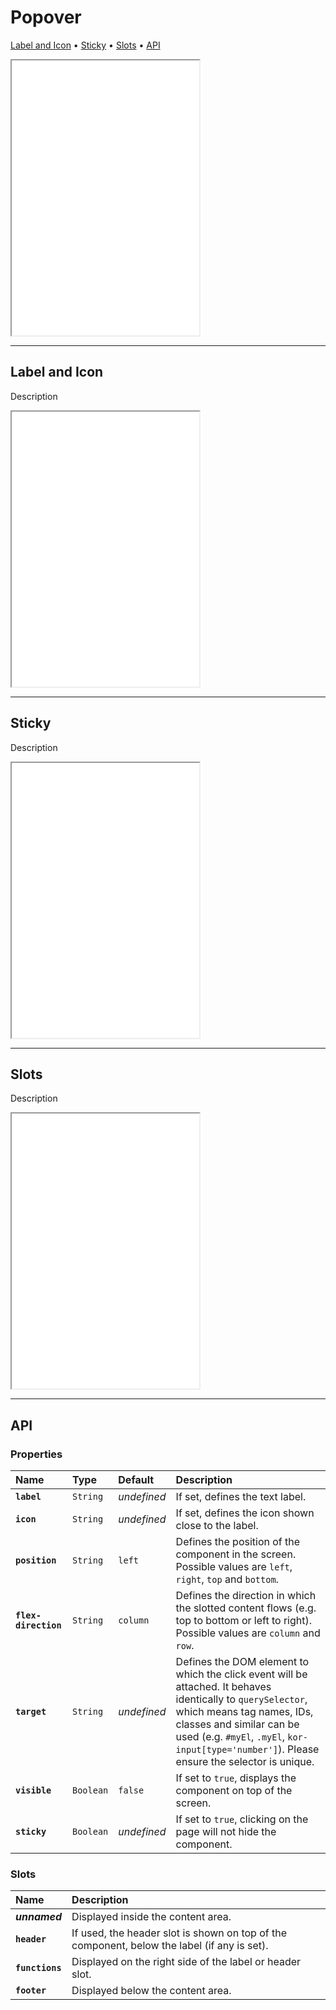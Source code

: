 # Popover

[Label and Icon](components/popover#label-and-icon) • [Sticky](components/popover#sticky) • [Slots](components/popover#slots) • [API](components/popover#api)

<iframe src="./assets/docs/components/popover/main.html" height="440px"></iframe>

---

## Label and Icon

Description

<iframe src="./assets/docs/components/popover/label-and-icon.html" height="440px"></iframe>

---

## Sticky

Description

<iframe src="./assets/docs/components/popover/sticky.html" height="440px"></iframe>

---

## Slots

Description

<iframe src="./assets/docs/components/popover/slots.html" height="440px"></iframe>

---

## API

### Properties

| Name | Type | Default | Description |
| :-- | :-- | :-- | :-- |
| **`label`** | `String` | _undefined_ | If set, defines the text label. |
| **`icon`** | `String` | _undefined_ | If set, defines the icon shown close to the label. |
| **`position`** | `String` | `left` | Defines the position of the component in the screen. Possible values are `left`, `right`, `top` and `bottom`. |
| **`flex-direction`** | `String` | `column` | Defines the direction in which the slotted content flows (e.g. top to bottom or left to right). Possible values are `column` and `row`. |
| **`target`** | `String` | _undefined_ | Defines the DOM element to which the click event will be attached. It behaves identically to `querySelector`, which means tag names, IDs, classes and similar can be used (e.g. `#myEl`, `.myEl`, `kor-input[type='number']`). Please ensure the selector is unique. |
| **`visible`** | `Boolean` | `false` | If set to `true`, displays the component on top of the screen. |
| **`sticky`** | `Boolean` | _undefined_ | If set to `true`, clicking on the page will not hide the component. |

### Slots

| Name | Description |
| :-- | :-- |
| **_unnamed_** | Displayed inside the content area. |
| **`header`** | If used, the header slot is shown on top of the component, below the label (if any is set). |
| **`functions`** | Displayed on the right side of the label or header slot. |
| **`footer`** | Displayed below the content area. |